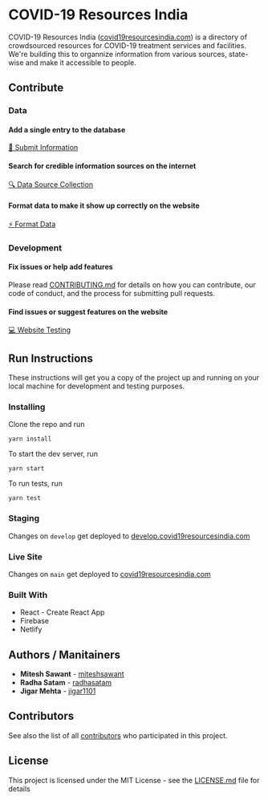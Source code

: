 # COVID-19 Resources India

COVID-19 Resources India ([covid19resourcesindia.com](https://covid19resourcesindia.com)) is a directory of crowdsourced resources for COVID-19 treatment services and facilities. We're building this to organnize information from various sources, state-wise and make it accessible to people.

## Contribute

### Data

#### Add a single entry to the database

[📝 Submit Information](https://www.notion.so/Contribution-Guide-fce10d02faa24865a96f4c720e53e1c4#a247b3f260854566bd3d87987d2bef86)

#### Search for credible information sources on the internet

[🔍 Data Source Collection](https://www.notion.so/Data-Source-Collection-f18c0031682c4f5a9ce93a9468dc7615)

#### Format data to make it show up correctly on the website

[⚡ Format Data](https://www.notion.so/Format-Data-a73cc1fb524b4c80849cd44ab5870d5c)


### Development

#### Fix issues or help add features

Please read [CONTRIBUTING.md](https://github.com/COVID19-Resources-India/covid19resourcesindia/blob/main/CONTRIBUTING.md) for details on how you can contribute, our code of conduct, and the process for submitting pull requests.

#### Find issues or suggest features on the website

[💻 Website Testing](https://www.notion.so/Website-Testing-f97ebd53b3784346af94141ade23f5fd)

## Run Instructions

These instructions will get you a copy of the project up and running on your local machine for development and testing purposes.

### Installing

Clone the repo and run

```(javascript)
yarn install
```

To start the dev server, run

```(javascript)
yarn start
```

To run tests, run

```(javascript)
yarn test
```

### Staging

Changes on `develop` get deployed to [develop.covid19resourcesindia.com](https://develop.covid19resourcesindia.com/)

### Live Site

Changes on `main` get deployed to [covid19resourcesindia.com](https://covid19resourcesindia.com/)

### Built With

* React - Create React App
* Firebase
* Netlify

## Authors / Manitainers

* **Mitesh Sawant** - [miteshsawant](https://github.com/miteshsawant)
* **Radha Satam** - [radhasatam](https://github.com/radhasatam)
* **Jigar Mehta** - [jigar1101](https://github.com/jigar1101)

## Contributors

See also the list of all [contributors](https://github.com/COVID19-Resources-India/covid19resourcesindia/graphs/contributors) who participated in this project.

## License

This project is licensed under the MIT License - see the [LICENSE.md](LICENSE.md) file for details
